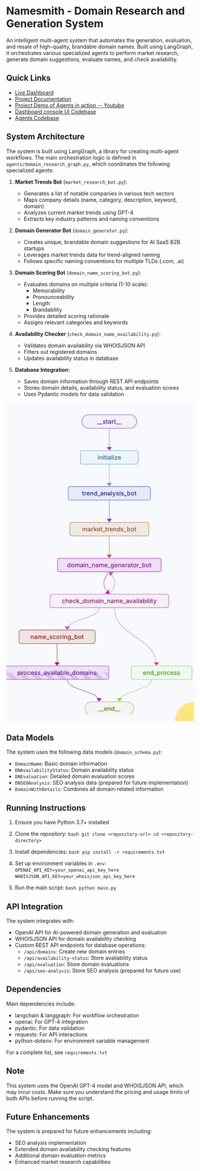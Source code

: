 # Namesmith - Domain Research and Generation System

An intelligent multi-agent system that automates the generation, evaluation, and resale of high-quality, brandable domain names. Built using LangGraph, it orchestrates various specialized agents to perform market research, generate domain suggestions, evaluate names, and check availability.

## Quick Links
- [Live Dashboard](https://namesmith-console-qjzx.vercel.app/dashboard)
- [Project Documentation](https://coda.io/d/Domain-name-Bot-Agents-project_dfkJDNYF-UH)
- [Project Demo of Agents in action -- Youtube](https://www.youtube.com/watch?v=hF3eGLudxY4&list=PLB1nTQo4_y6u_4vzapND6Bm6J7M1KVurF&index=7)
- [Dashboard console UI Codebase](https://github.com/sreenivasanac/namesmith_console)
- [Agents Codebase](https://github.com/sreenivasanac/namesmith_agents)



## System Architecture

The system is built using LangGraph, a library for creating multi-agent workflows. The main orchestration logic is defined in `agents/domain_research_graph.py`, which coordinates the following specialized agents:

1. **Market Trends Bot** (`market_research_bot.py`):
   - Generates a list of notable companies in various tech sectors
   - Maps company details (name, category, description, keyword, domain)
   - Analyzes current market trends using GPT-4
   - Extracts key industry patterns and naming conventions

2. **Domain Generator Bot** (`domain_generator.py`):
   - Creates unique, brandable domain suggestions for AI SaaS B2B startups
   - Leverages market trends data for trend-aligned naming
   - Follows specific naming conventions for multiple TLDs (.com, .ai)

3. **Domain Scoring Bot** (`domain_name_scoring_bot.py`):
   - Evaluates domains on multiple criteria (1-10 scale):
     - Memorability
     - Pronounceability
     - Length
     - Brandability
   - Provides detailed scoring rationale
   - Assigns relevant categories and keywords

4. **Availability Checker** (`check_domain_name_availability.py`):
   - Validates domain availability via WHOISJSON API
   - Filters out registered domains
   - Updates availability status in database

5. **Database Integration**:
   - Saves domain information through REST API endpoints
   - Stores domain details, availability status, and evaluation scores
   - Uses Pydantic models for data validation

![Namesmith Agent Workflow](images/agents_workflow.jpeg)

## Data Models

The system uses the following data models (`domain_schema.py`):

- `DomainName`: Basic domain information
- `DNAvailabilityStatus`: Domain availability status
- `DNEvaluation`: Detailed domain evaluation scores
- `DNSEOAnalysis`: SEO analysis data (prepared for future implementation)
- `DomainWithDetails`: Combines all domain-related information

## Running Instructions

1. Ensure you have Python 3.7+ installed

2. Clone the repository:   ```bash
   git clone <repository-url>
   cd <repository-directory>   ```

3. Install dependencies:   ```bash
   pip install -r requirements.txt   ```

4. Set up environment variables in `.env`:   ```
   OPENAI_API_KEY=your_openai_api_key_here
   WHOISJSON_API_KEY=your_whoisjson_api_key_here   ```

5. Run the main script:   ```bash
   python main.py   ```

## API Integration

The system integrates with:
- OpenAI API for AI-powered domain generation and evaluation
- WHOISJSON API for domain availability checking
- Custom REST API endpoints for database operations:
  - `/api/domains`: Create new domain entries
  - `/api/availability-status`: Store availability status
  - `/api/evaluation`: Store domain evaluations
  - `/api/seo-analysis`: Store SEO analysis (prepared for future use)

## Dependencies

Main dependencies include:
- langchain & langgraph: For workflow orchestration
- openai: For GPT-4 integration
- pydantic: For data validation
- requests: For API interactions
- python-dotenv: For environment variable management

For a complete list, see `requirements.txt`

## Note

This system uses the OpenAI GPT-4 model and WHOISJSON API, which may incur costs. Make sure you understand the pricing and usage limits of both APIs before running the script.

## Future Enhancements

The system is prepared for future enhancements including:
- SEO analysis implementation
- Extended domain availability checking features
- Additional domain evaluation metrics
- Enhanced market research capabilities
